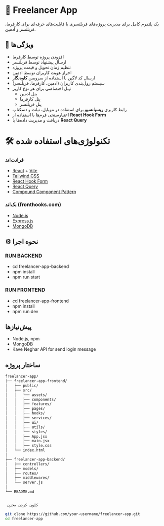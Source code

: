 # 💼 Freelancer App

یک پلتفرم کامل برای مدیریت پروژه‌های فریلنسری با قابلیت‌های حرفه‌ای برای کارفرما، فریلنسر و ادمین.

## 🧩 ویژگی‌ها

- افزودن پروژه توسط کارفرما
- ارسال پیشنهاد توسط فریلنسر
- تنظیم زمان تحویل و قیمت پروژه
- احراز هویت کاربران توسط ادمین
- ارسال کد لاگین با استفاده از سرویس **کاوه‌نگار**
- سیستم رول‌بندی کاربران (ادمین، کارفرما، فریلنسر)
- پنل اختصاصی برای هر نوع کاربر:
  - پنل ادمین
  - پنل کارفرما
  - پنل فریلنسر
- رابط کاربری **ریسپانسیو** برای استفاده در موبایل، تبلت و دسکتاپ
- اعتبارسنجی فرم‌ها با استفاده از **React Hook Form**
- دریافت و مدیریت داده‌ها با **React Query**



# 🛠️ تکنولوژی‌های استفاده شده

### فرانت‌اند

- [React](https://reactjs.org/) + [Vite](https://vitejs.dev/)
- [Tailwind CSS](https://tailwindcss.com/)
- [React Hook Form](https://react-hook-form.com/)
- [React Query](https://tanstack.com/query/latest)
- [Compound Component Pattern](https://www.patterns.dev/react/)

### بک‌اند (fronthooks.com)

- [Node.js](https://nodejs.org/)
- [Express.js](https://expressjs.com/)
- [MongoDB](https://www.mongodb.com/)

## ⚙️ نحوه اجرا
### RUN BACKEND
- cd freelancer-app-backend
- npm install
- npm run start

### RUN FRONTEND
- cd freelancer-app-frontend
- npm install
- npm run dev

## پیش‌نیازها

- Node.js, npm
- MongoDB
- Kave Neghar API for send login message



## ساختار پروژه 
```bash
freelancer-app/
├── freelancer-app-frontend/
│   ├── public/
│   ├── src/
│   │   └── assets/
│   │   ├── components/
│   │   ├── features/
│   │   ├── pages/
│   │   ├── hooks/
│   │   ├── services/
│   │   ├── ui/
│   │   ├── utils/
│   │   └── styles/
│   │   ├── App.jsx
│   │   ├── main.jsx
│   │   ├── style.css
│   └── index.html
│
├── freelancer-app-backend/
│   ├── controllers/
│   ├── models/
│   ├── routes/
│   ├── middlewares/
│   └── server.js       
│
└── README.md


 کلون کردن مخزن

git clone https://github.com/your-username/freelancer-app.git
cd freelancer-app
